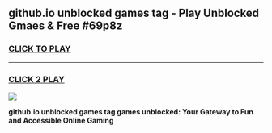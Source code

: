 
## github.io unblocked games tag - Play Unblocked Gmaes & Free #69p8z
<h3>
<a href="https://news.freeplayer.one?title=github.io_unblocked_games_tag&ref=26F">CLICK TO PLAY</a></h3>
<hr>

<h3>
<a href="https://news.freeplayer.one?title=github.io_unblocked_games_tag&ref=26F">CLICK 2 PLAY</a>
  
</h3>

<a href="https://news.freeplayer.one?title=github.io_unblocked_games_tag&ref=26F/"><img src="https://clearcache.store/games.png"></a>


**github.io unblocked games tag games unblocked: Your Gateway to Fun and Accessible Online Gaming**
